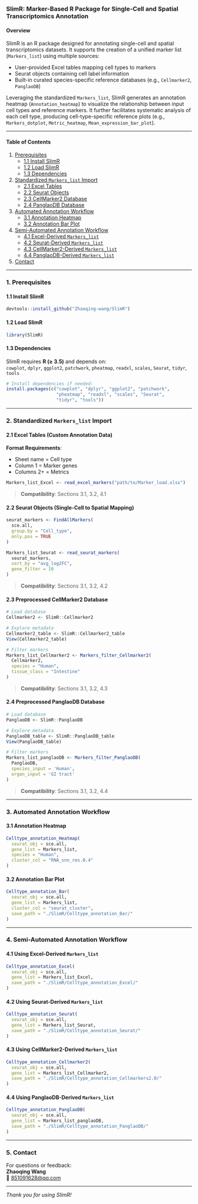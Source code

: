 ### SlimR: Marker-Based R Package for Single-Cell and Spatial Transcriptomics Annotation  

#### Overview  
SlimR is an R package designed for annotating single-cell and spatial transcriptomics datasets. It supports the creation of a unified marker list (`Markers_list`) using multiple sources:  
- User-provided Excel tables mapping cell types to markers
- Seurat objects containing cell label information
- Built-in curated species-specific reference databases (e.g., `Cellmarker2`, `PanglaoDB`)  

Leveraging the standardized `Markers_list`, SlimR generates an annotation heatmap (`Annotation_heatmap`) to visualize the relationship between input cell types and reference markers. It further facilitates systematic analysis of each cell type, producing cell-type-specific reference plots (e.g., `Markers_dotplot`, `Metric_heatmap`, `Mean_expression_bar_plot`).

---

#### Table of Contents  
1. [Prerequisites](#1-prerequisites)  
   - [1.1 Install SlimR](#11-install-slimr)  
   - [1.2 Load SlimR](#12-load-slimr)  
   - [1.3 Dependencies](#13-dependencies)  
2. [Standardized `Markers_list` Import](#2-standardized-markers_list-import)  
   - [2.1 Excel Tables](#21-excel-tables-custom-annotation-data)  
   - [2.2 Seurat Objects](#22-seurat-objects-single-cell-to-spatial-mapping)  
   - [2.3 CellMarker2 Database](#23-preprocessed-cellmarker2-database)  
   - [2.4 PanglaoDB Database](#24-preprocessed-panglaodb-database)  
3. [Automated Annotation Workflow](#3-automated-annotation-workflow)  
   - [3.1 Annotation Heatmap](#31-annotation-heatmap)  
   - [3.2 Annotation Bar Plot](#32-annotation-bar-plot)  
4. [Semi-Automated Annotation Workflow](#4-semi-automated-annotation-workflow)  
   - [4.1 Excel-Derived `Markers_list`](#41-using-excel-derived-markers_list)  
   - [4.2 Seurat-Derived `Markers_list`](#42-using-seurat-derived-markers_list)  
   - [4.3 CellMarker2-Derived `Markers_list`](#43-using-cellmarker2-derived-markers_list)  
   - [4.4 PanglaoDB-Derived `Markers_list`](#44-using-panglaodb-derived-markers_list)  
5. [Contact](#5-contact)  

---

### 1. Prerequisites <a name="1-prerequisites"></a>  
#### 1.1 Install SlimR <a name="11-install-slimr"></a>  
```r
devtools::install_github("Zhaoqing-wang/SlimR")
```

#### 1.2 Load SlimR <a name="12-load-slimr"></a>  
```r
library(SlimR)
```

#### 1.3 Dependencies <a name="13-dependencies"></a>  
SlimR requires **R (≥ 3.5)** and depends on:  
`cowplot`, `dplyr`, `ggplot2`, `patchwork`, `pheatmap`, `readxl`, `scales`, `Seurat`, `tidyr`, `tools`  
```r
# Install dependencies if needed:
install.packages(c("cowplot", "dplyr", "ggplot2", "patchwork", 
                   "pheatmap", "readxl", "scales", "Seurat", 
                   "tidyr", "tools"))
```

---

### 2. Standardized `Markers_list` Import <a name="2-standardized-markers_list-import"></a>  

#### 2.1 Excel Tables (Custom Annotation Data) <a name="21-excel-tables-custom-annotation-data"></a>  
**Format Requirements**:  
- Sheet name = Cell type  
- Column 1 = Marker genes  
- Columns 2+ = Metrics  

```r
Markers_list_Excel <- read_excel_markers("path/to/Marker_load.xlsx")
```  
> **Compatibility**: Sections 3.1, 3.2, 4.1  

#### 2.2 Seurat Objects (Single-Cell to Spatial Mapping) <a name="22-seurat-objects-single-cell-to-spatial-mapping"></a>  
```r
seurat_markers <- FindAllMarkers(
  sce.all, 
  group.by = "Cell_type", 
  only.pos = TRUE
)

Markers_list_Seurat <- read_seurat_markers(
  seurat_markers,
  sort_by = "avg_log2FC",
  gene_filter = 10
)
```  
> **Compatibility**: Sections 3.1, 3.2, 4.2  

#### 2.3 Preprocessed CellMarker2 Database <a name="23-preprocessed-cellmarker2-database"></a>  
```r
# Load database
Cellmarker2 <- SlimR::Cellmarker2

# Explore metadata
Cellmarker2_table <- SlimR::Cellmarker2_table
View(Cellmarker2_table)

# Filter markers
Markers_list_Cellmarker2 <- Markers_filter_Cellmarker2(
  Cellmarker2,
  species = "Human",
  tissue_class = "Intestine"
)
```  
> **Compatibility**: Sections 3.1, 3.2, 4.3  

#### 2.4 Preprocessed PanglaoDB Database <a name="24-preprocessed-panglaodb-database"></a>  
```r
# Load database
PanglaoDB <- SlimR::PanglaoDB

# Explore metadata
PanglaoDB_table <- SlimR::PanglaoDB_table
View(PanglaoDB_table)

# Filter markers
Markers_list_panglaoDB <- Markers_filter_PanglaoDB(
  PanglaoDB,
  species_input = 'Human',
  organ_input = 'GI tract'
)
```  
> **Compatibility**: Sections 3.1, 3.2, 4.4  

---

### 3. Automated Annotation Workflow <a name="3-automated-annotation-workflow"></a>  

#### 3.1 Annotation Heatmap <a name="31-annotation-heatmap"></a>  
```r
Celltype_annotation_Heatmap(
  seurat_obj = sce.all,
  gene_list = Markers_list,
  species = "Human",
  cluster_col = "RNA_snn_res.0.4"
)
```  

#### 3.2 Annotation Bar Plot <a name="32-annotation-bar-plot"></a>  
```r
Celltype_annotation_Bar(
  seurat_obj = sce.all,
  gene_list = Markers_list, 
  cluster_col = "seurat_cluster",
  save_path = "./SlimR/Celltype_annotation_Bar/"
)
```  

---

### 4. Semi-Automated Annotation Workflow <a name="4-semi-automated-annotation-workflow"></a>  

#### 4.1 Using Excel-Derived `Markers_list` <a name="41-using-excel-derived-markers_list"></a>  
```r
Celltype_annotation_Excel(
  seurat_obj = sce.all,
  gene_list = Markers_list_Excel,
  save_path = "./SlimR/Celltype_annotation_Excel/"
)
```  

#### 4.2 Using Seurat-Derived `Markers_list` <a name="42-using-seurat-derived-markers_list"></a>  
```r
Celltype_annotation_Seurat(
  seurat_obj = sce.all,
  gene_list = Markers_list_Seurat,
  save_path = "./SlimR/Celltype_annotation_Seurat/"
)
```  

#### 4.3 Using CellMarker2-Derived `Markers_list` <a name="43-using-cellmarker2-derived-markers_list"></a>  
```r
Celltype_annotation_Cellmarker2(
  seurat_obj = sce.all,
  gene_list = Markers_list_Cellmarker2,
  save_path = "./SlimR/Celltype_annotation_Cellmarkers2.0/"
)
```  

#### 4.4 Using PanglaoDB-Derived `Markers_list` <a name="44-using-panglaodb-derived-markers_list"></a>  
```r
Celltype_annotation_PanglaoDB(
  seurat_obj = sce.all,
  gene_list = Markers_list_panglaoDB,
  save_path = "./SlimR/Celltype_annotation_PanglaoDB/"
)
```  

---

### 5. Contact <a name="5-contact"></a>  
For questions or feedback:  
**Zhaoqing Wang**  
📧 851091628@qq.com  

---  
*Thank you for using SlimR!*
